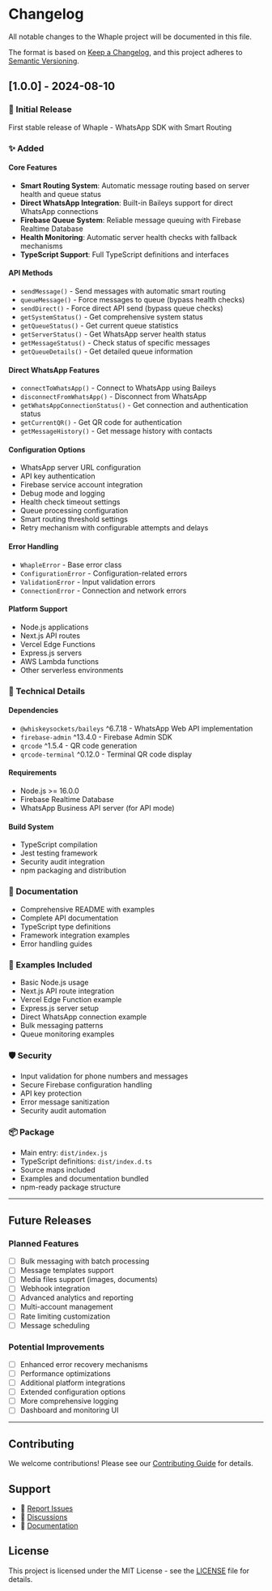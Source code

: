 # Changelog

All notable changes to the Whaple project will be documented in this file.

The format is based on [Keep a Changelog](https://keepachangelog.com/en/1.0.0/),
and this project adheres to [Semantic Versioning](https://semver.org/spec/v2.0.0.html).

## [1.0.0] - 2024-08-10

### 🎉 Initial Release

First stable release of Whaple - WhatsApp SDK with Smart Routing

### ✨ Added

#### Core Features
- **Smart Routing System**: Automatic message routing based on server health and queue status
- **Direct WhatsApp Integration**: Built-in Baileys support for direct WhatsApp connections
- **Firebase Queue System**: Reliable message queuing with Firebase Realtime Database
- **Health Monitoring**: Automatic server health checks with fallback mechanisms
- **TypeScript Support**: Full TypeScript definitions and interfaces

#### API Methods
- `sendMessage()` - Send messages with automatic smart routing
- `queueMessage()` - Force messages to queue (bypass health checks)
- `sendDirect()` - Force direct API send (bypass queue checks)
- `getSystemStatus()` - Get comprehensive system status
- `getQueueStatus()` - Get current queue statistics
- `getServerStatus()` - Get WhatsApp server health status
- `getMessageStatus()` - Check status of specific messages
- `getQueueDetails()` - Get detailed queue information

#### Direct WhatsApp Features
- `connectToWhatsApp()` - Connect to WhatsApp using Baileys
- `disconnectFromWhatsApp()` - Disconnect from WhatsApp
- `getWhatsAppConnectionStatus()` - Get connection and authentication status
- `getCurrentQR()` - Get QR code for authentication
- `getMessageHistory()` - Get message history with contacts

#### Configuration Options
- WhatsApp server URL configuration
- API key authentication
- Firebase service account integration
- Debug mode and logging
- Health check timeout settings
- Queue processing configuration
- Smart routing threshold settings
- Retry mechanism with configurable attempts and delays

#### Error Handling
- `WhapleError` - Base error class
- `ConfigurationError` - Configuration-related errors
- `ValidationError` - Input validation errors
- `ConnectionError` - Connection and network errors

#### Platform Support
- Node.js applications
- Next.js API routes
- Vercel Edge Functions
- Express.js servers
- AWS Lambda functions
- Other serverless environments

### 🔧 Technical Details

#### Dependencies
- `@whiskeysockets/baileys` ^6.7.18 - WhatsApp Web API implementation
- `firebase-admin` ^13.4.0 - Firebase Admin SDK
- `qrcode` ^1.5.4 - QR code generation
- `qrcode-terminal` ^0.12.0 - Terminal QR code display

#### Requirements
- Node.js >= 16.0.0
- Firebase Realtime Database
- WhatsApp Business API server (for API mode)

#### Build System
- TypeScript compilation
- Jest testing framework
- Security audit integration
- npm packaging and distribution

### 📖 Documentation
- Comprehensive README with examples
- Complete API documentation
- TypeScript type definitions
- Framework integration examples
- Error handling guides

### 🚀 Examples Included
- Basic Node.js usage
- Next.js API route integration
- Vercel Edge Function example
- Express.js server setup
- Direct WhatsApp connection example
- Bulk messaging patterns
- Queue monitoring examples

### 🛡️ Security
- Input validation for phone numbers and messages
- Secure Firebase configuration handling
- API key protection
- Error message sanitization
- Security audit automation

### 📦 Package
- Main entry: `dist/index.js`
- TypeScript definitions: `dist/index.d.ts`
- Source maps included
- Examples and documentation bundled
- npm-ready package structure

---

## Future Releases

### Planned Features
- [ ] Bulk messaging with batch processing
- [ ] Message templates support
- [ ] Media files support (images, documents)
- [ ] Webhook integration
- [ ] Advanced analytics and reporting
- [ ] Multi-account management
- [ ] Rate limiting customization
- [ ] Message scheduling

### Potential Improvements
- [ ] Enhanced error recovery mechanisms
- [ ] Performance optimizations
- [ ] Additional platform integrations
- [ ] Extended configuration options
- [ ] More comprehensive logging
- [ ] Dashboard and monitoring UI

---

## Contributing

We welcome contributions! Please see our [Contributing Guide](CONTRIBUTING.md) for details.

## Support

- 🐛 [Report Issues](https://github.com/thiomark/whaple/issues)
- 💬 [Discussions](https://github.com/thiomark/whaple/discussions)
- 📖 [Documentation](https://whaple.vercel.app)

## License

This project is licensed under the MIT License - see the [LICENSE](LICENSE) file for details.